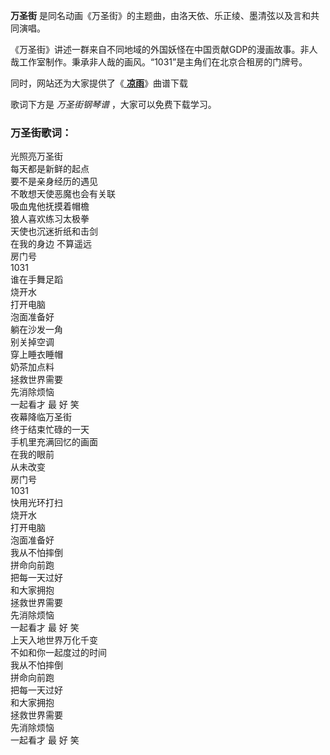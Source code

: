 

**万圣街** 是同名动画《万圣街》的主题曲，由洛天依、乐正绫、墨清弦以及言和共同演唱。

《万圣街》讲述一群来自不同地域的外国妖怪在中国贡献GDP的漫画故事。非人哉工作室制作。秉承非人哉的画风。“1031”是主角们在北京合租房的门牌号。

同时，网站还为大家提供了《[ **凉雨**](Music-12288-凉雨-洛天依.html "凉雨")》曲谱下载

歌词下方是 _万圣街钢琴谱_ ，大家可以免费下载学习。

### 万圣街歌词：

光照亮万圣街  
每天都是新鲜的起点  
要不是亲身经历的遇见  
不敢想天使恶魔也会有关联  
吸血鬼他抚摸着帽檐  
狼人喜欢练习太极拳  
天使也沉迷折纸和击剑  
在我的身边 不算遥远  
房门号  
1031  
谁在手舞足蹈  
烧开水  
打开电脑  
泡面准备好  
躺在沙发一角  
别关掉空调  
穿上睡衣睡帽  
奶茶加点料  
拯救世界需要  
先消除烦恼  
一起看才 最 好 笑  
夜幕降临万圣街  
终于结束忙碌的一天  
手机里充满回忆的画面  
在我的眼前  
从未改变  
房门号  
1031  
快用光环打扫  
烧开水  
打开电脑  
泡面准备好  
我从不怕摔倒  
拼命向前跑  
把每一天过好  
和大家拥抱  
拯救世界需要  
先消除烦恼  
一起看才 最 好 笑  
上天入地世界万化千变  
不如和你一起度过的时间  
我从不怕摔倒  
拼命向前跑  
把每一天过好  
和大家拥抱  
拯救世界需要  
先消除烦恼  
一起看才 最 好 笑

